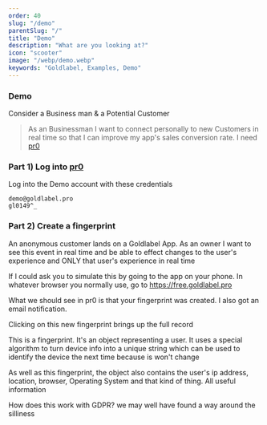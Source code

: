 ```yaml
---
order: 40
slug: "/demo"
parentSlug: "/"
title: "Demo"
description: "What are you looking at?"
icon: "scooter"
image: "/webp/demo.webp"
keywords: "Goldlabel, Examples, Demo"
---
```

### Demo

Consider a Business man & a Potential Customer  

> As an Businessman I want to connect personally to new Customers in real time so that I can improve my app's sales conversion rate. I need [pr0](https://goldlabel.pro)

### Part 1) Log into [pr0](https://goldlabel.pro?demo)

Log into the Demo account with these credentials

```
demo@goldlabel.pro
gl0149^_
```

### Part 2) Create a fingerprint

An anonymous customer lands on a Goldlabel App. As an owner I want to see this event in real time and be able to effect changes to the user's experience and ONLY that user's experience in real time

If I could ask you to simulate this by going to the app on your phone. In whatever browser you normally use, go to https://free.goldlabel.pro

What we should see in pr0 is that your fingerprint was created. I also got an email notification. 

Clicking on this new fingerprint brings up the full record

This is a fingerprint. It's an object representing a user. It uses a special algorithm to turn device info into a unique string which can be used to identify the device the next time because is won't change

As well as this fingerprint, the object also contains the user's ip address, location, browser, Operating System and that kind of thing. All useful information

How does this work with GDPR? we may well have found a way around the silliness


